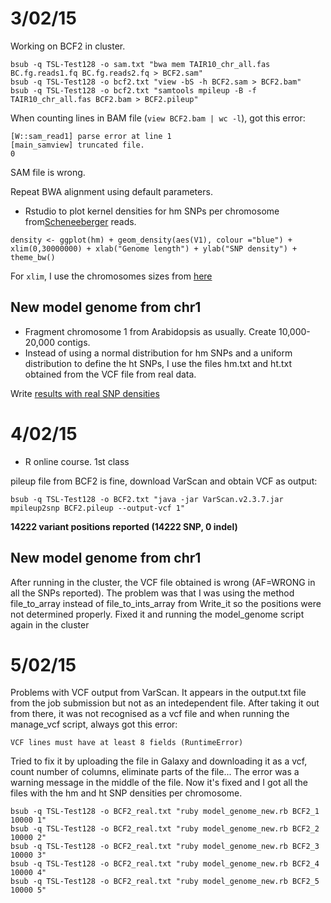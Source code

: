 3/02/15
====

Working on BCF2 in cluster. 

```
bsub -q TSL-Test128 -o sam.txt "bwa mem TAIR10_chr_all.fas BC.fg.reads1.fq BC.fg.reads2.fq > BCF2.sam"
bsub -q TSL-Test128 -o bcf2.txt "view -bS -h BCF2.sam > BCF2.bam"
bsub -q TSL-Test128 -o bcf2.txt "samtools mpileup -B -f TAIR10_chr_all.fas BCF2.bam > BCF2.pileup"
```

When counting lines in BAM file (```view BCF2.bam | wc -l```), got this error:

```
[W::sam_read1] parse error at line 1
[main_samview] truncated file.
0

```

SAM file is wrong. 

Repeat BWA alignment using default parameters. 

- Rstudio to plot kernel densities for hm SNPs per chromosome from[Scheneeberger](http://1001genomes.org/software/shoremap.html) reads.

```
density <- ggplot(hm) + geom_density(aes(V1), colour ="blue") + xlim(0,30000000) + xlab("Genome length") + ylab("SNP density") + theme_bw()
```

For ```xlim```, I use the chromosomes sizes from [here](https://www.arabidopsis.org/portals/genAnnotation/gene_structural_annotation/agicomplete.jsp)

New model genome from chr1
---
- Fragment chromosome 1 from Arabidopsis as usually. Create 10,000-20,000 contigs. 
- Instead of using a normal distribution for hm SNPs and a uniform distribution to define the ht SNPs, I use the files hm.txt and ht.txt obtained from the VCF file from real data. 

Write [results with real SNP densities](https://github.com/pilarcormo/SNP_distribution_method/blob/master/Results/Results_NGSdata.md)


4/02/15
====
- R online course. 1st class

pileup file from BCF2 is fine, download VarScan and obtain VCF as output:

```
bsub -q TSL-Test128 -o BCF2.txt "java -jar VarScan.v2.3.7.jar mpileup2snp BCF2.pileup --output-vcf 1"  
```

**14222 variant positions reported (14222 SNP, 0 indel)**

New model genome from chr1
---
After running in the cluster, the VCF file obtained is wrong (AF=WRONG in all the SNPs reported). The problem was that I was using the method file_to_array instead of file_to_ints_array from Write_it so the positions were not determined properly. Fixed it and running the model_genome script again in the cluster


5/02/15
====

Problems with VCF output from VarScan. It appears in the output.txt file from the job submission but not as an intedependent file. After taking it out from there, it was not recognised as a vcf file and when running the manage_vcf script, always got this error: 
```
VCF lines must have at least 8 fields (RuntimeError)
```
Tried to fix it by uploading the file in Galaxy and downloading it as a vcf, count number of columns, eliminate parts of the file... The error was a warning message in the middle of the file. Now it's fixed and I got all the files with the hm and ht SNP densities per chromosome. 


```
bsub -q TSL-Test128 -o BCF2_real.txt "ruby model_genome_new.rb BCF2_1 10000 1"
bsub -q TSL-Test128 -o BCF2_real.txt "ruby model_genome_new.rb BCF2_2 10000 2"
bsub -q TSL-Test128 -o BCF2_real.txt "ruby model_genome_new.rb BCF2_3 10000 3"
bsub -q TSL-Test128 -o BCF2_real.txt "ruby model_genome_new.rb BCF2_4 10000 4"
bsub -q TSL-Test128 -o BCF2_real.txt "ruby model_genome_new.rb BCF2_5 10000 5"
```